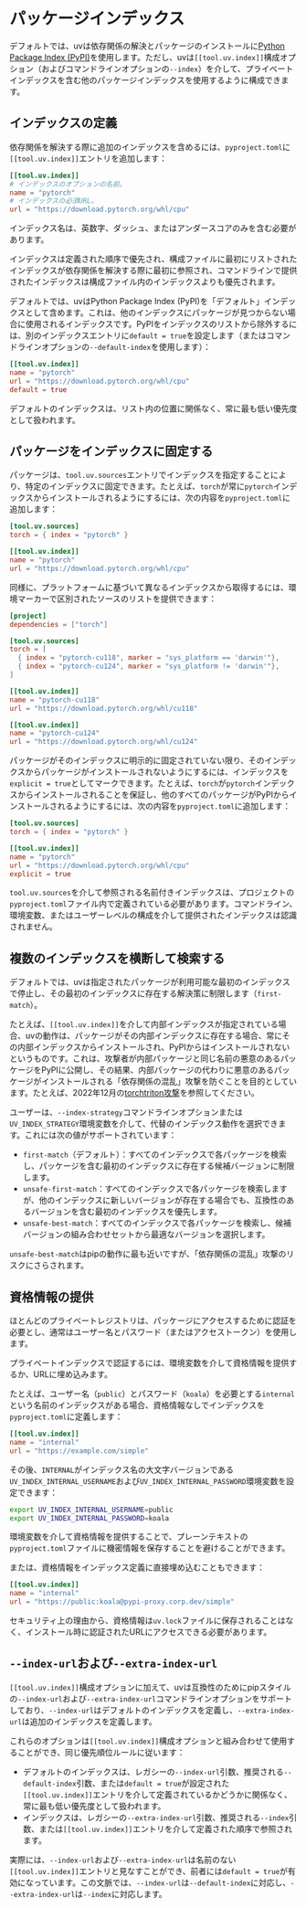 # パッケージインデックス

デフォルトでは、uvは依存関係の解決とパッケージのインストールに[Python Package Index (PyPI)](https://pypi.org)を使用します。ただし、uvは`[[tool.uv.index]]`構成オプション（およびコマンドラインオプションの`--index`）を介して、プライベートインデックスを含む他のパッケージインデックスを使用するように構成できます。

## インデックスの定義

依存関係を解決する際に追加のインデックスを含めるには、`pyproject.toml`に`[[tool.uv.index]]`エントリを追加します：

```toml
[[tool.uv.index]]
# インデックスのオプションの名前。
name = "pytorch"
# インデックスの必須URL。
url = "https://download.pytorch.org/whl/cpu"
```

インデックス名は、英数字、ダッシュ、またはアンダースコアのみを含む必要があります。

インデックスは定義された順序で優先され、構成ファイルに最初にリストされたインデックスが依存関係を解決する際に最初に参照され、コマンドラインで提供されたインデックスは構成ファイル内のインデックスよりも優先されます。

デフォルトでは、uvはPython Package Index (PyPI)を「デフォルト」インデックスとして含めます。これは、他のインデックスにパッケージが見つからない場合に使用されるインデックスです。PyPIをインデックスのリストから除外するには、別のインデックスエントリに`default = true`を設定します（またはコマンドラインオプションの`--default-index`を使用します）：

```toml
[[tool.uv.index]]
name = "pytorch"
url = "https://download.pytorch.org/whl/cpu"
default = true
```

デフォルトのインデックスは、リスト内の位置に関係なく、常に最も低い優先度として扱われます。

## パッケージをインデックスに固定する

パッケージは、`tool.uv.sources`エントリでインデックスを指定することにより、特定のインデックスに固定できます。たとえば、`torch`が常に`pytorch`インデックスからインストールされるようにするには、次の内容を`pyproject.toml`に追加します：

```toml
[tool.uv.sources]
torch = { index = "pytorch" }

[[tool.uv.index]]
name = "pytorch"
url = "https://download.pytorch.org/whl/cpu"
```

同様に、プラットフォームに基づいて異なるインデックスから取得するには、環境マーカーで区別されたソースのリストを提供できます：

```toml title="pyproject.toml"
[project]
dependencies = ["torch"]

[tool.uv.sources]
torch = [
  { index = "pytorch-cu118", marker = "sys_platform == 'darwin'"},
  { index = "pytorch-cu124", marker = "sys_platform != 'darwin'"},
]

[[tool.uv.index]]
name = "pytorch-cu118"
url = "https://download.pytorch.org/whl/cu118"

[[tool.uv.index]]
name = "pytorch-cu124"
url = "https://download.pytorch.org/whl/cu124"
```

パッケージがそのインデックスに明示的に固定されていない限り、そのインデックスからパッケージがインストールされないようにするには、インデックスを`explicit = true`としてマークできます。たとえば、`torch`が`pytorch`インデックスからインストールされることを保証し、他のすべてのパッケージがPyPIからインストールされるようにするには、次の内容を`pyproject.toml`に追加します：

```toml
[tool.uv.sources]
torch = { index = "pytorch" }

[[tool.uv.index]]
name = "pytorch"
url = "https://download.pytorch.org/whl/cpu"
explicit = true
```

`tool.uv.sources`を介して参照される名前付きインデックスは、プロジェクトの`pyproject.toml`ファイル内で定義されている必要があります。コマンドライン、環境変数、またはユーザーレベルの構成を介して提供されたインデックスは認識されません。

## 複数のインデックスを横断して検索する

デフォルトでは、uvは指定されたパッケージが利用可能な最初のインデックスで停止し、その最初のインデックスに存在する解決策に制限します（`first-match`）。

たとえば、`[[tool.uv.index]]`を介して内部インデックスが指定されている場合、uvの動作は、パッケージがその内部インデックスに存在する場合、常にその内部インデックスからインストールされ、PyPIからはインストールされないというものです。これは、攻撃者が内部パッケージと同じ名前の悪意のあるパッケージをPyPIに公開し、その結果、内部パッケージの代わりに悪意のあるパッケージがインストールされる「依存関係の混乱」攻撃を防ぐことを目的としています。たとえば、2022年12月の[torchtriton攻撃](https://pytorch.org/blog/compromised-nightly-dependency/)を参照してください。

ユーザーは、`--index-strategy`コマンドラインオプションまたは`UV_INDEX_STRATEGY`環境変数を介して、代替のインデックス動作を選択できます。これには次の値がサポートされています：

- `first-match`（デフォルト）：すべてのインデックスで各パッケージを検索し、パッケージを含む最初のインデックスに存在する候補バージョンに制限します。
- `unsafe-first-match`：すべてのインデックスで各パッケージを検索しますが、他のインデックスに新しいバージョンが存在する場合でも、互換性のあるバージョンを含む最初のインデックスを優先します。
- `unsafe-best-match`：すべてのインデックスで各パッケージを検索し、候補バージョンの組み合わせセットから最適なバージョンを選択します。

`unsafe-best-match`はpipの動作に最も近いですが、「依存関係の混乱」攻撃のリスクにさらされます。

## 資格情報の提供

ほとんどのプライベートレジストリは、パッケージにアクセスするために認証を必要とし、通常はユーザー名とパスワード（またはアクセストークン）を使用します。

プライベートインデックスで認証するには、環境変数を介して資格情報を提供するか、URLに埋め込みます。

たとえば、ユーザー名（`public`）とパスワード（`koala`）を必要とする`internal`という名前のインデックスがある場合、資格情報なしでインデックスを`pyproject.toml`に定義します：

```toml
[[tool.uv.index]]
name = "internal"
url = "https://example.com/simple"
```

その後、`INTERNAL`がインデックス名の大文字バージョンである`UV_INDEX_INTERNAL_USERNAME`および`UV_INDEX_INTERNAL_PASSWORD`環境変数を設定できます：

```sh
export UV_INDEX_INTERNAL_USERNAME=public
export UV_INDEX_INTERNAL_PASSWORD=koala
```

環境変数を介して資格情報を提供することで、プレーンテキストの`pyproject.toml`ファイルに機密情報を保存することを避けることができます。

または、資格情報をインデックス定義に直接埋め込むこともできます：

```toml
[[tool.uv.index]]
name = "internal"
url = "https://public:koala@pypi-proxy.corp.dev/simple"
```

セキュリティ上の理由から、資格情報は`uv.lock`ファイルに保存されることはなく、インストール時に認証されたURLにアクセスできる必要があります。

## `--index-url`および`--extra-index-url`

`[[tool.uv.index]]`構成オプションに加えて、uvは互換性のためにpipスタイルの`--index-url`および`--extra-index-url`コマンドラインオプションをサポートしており、`--index-url`はデフォルトのインデックスを定義し、`--extra-index-url`は追加のインデックスを定義します。

これらのオプションは`[[tool.uv.index]]`構成オプションと組み合わせて使用することができ、同じ優先順位ルールに従います：

- デフォルトのインデックスは、レガシーの`--index-url`引数、推奨される`--default-index`引数、または`default = true`が設定された`[[tool.uv.index]]`エントリを介して定義されているかどうかに関係なく、常に最も低い優先度として扱われます。
- インデックスは、レガシーの`--extra-index-url`引数、推奨される`--index`引数、または`[[tool.uv.index]]`エントリを介して定義された順序で参照されます。

実際には、`--index-url`および`--extra-index-url`は名前のない`[[tool.uv.index]]`エントリと見なすことができ、前者には`default = true`が有効になっています。この文脈では、`--index-url`は`--default-index`に対応し、`--extra-index-url`は`--index`に対応します。
